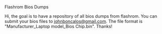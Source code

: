 Flashrom Bios Dumps

Hi, the goal is to have a repository of all bios dumps from flashrom. You can submit your bios files
to johnboncalos@gmail.com. The file format is "Manufacturer_Laptop model_Bios Chip.bin". Thanks!
